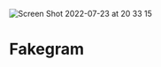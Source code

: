 ![Screen Shot 2022-07-23 at 20 33 15](https://user-images.githubusercontent.com/40394063/180604251-7ce663b3-7e1c-4035-8e6e-c913952a8999.png)
# Fakegram
